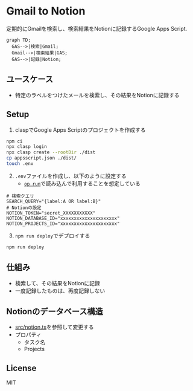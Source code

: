 # Gmail to Notion

定期的にGmailを検索し、検索結果をNotionに記録するGoogle Apps Script.

```mermaid
graph TD;
  GAS-->|検索|Gmail;
  Gmail-->|検索結果|GAS;
  GAS-->|記録|Notion;
```

## ユースケース

- 特定のラベルをつけたメールを検索し、その結果をNotionに記録する

## Setup

1. claspでGoogle Apps Scriptのプロジェクトを作成する

```bash
npm ci
npx clasp login
npx clasp create --rootDir ./dist
cp appsscript.json ./dist/
touch .env
```

2. `.env`ファイルを作成し、以下のように設定する
   - [`op run`](https://developer.1password.com/docs/cli/reference/commands/run)で読み込んで利用することを想定している

```
# 検索クエリ
SEARCH_QUERY="{label:A OR label:B}"
# Notionの設定
NOTION_TOKEN="secret_XXXXXXXXXXX"
NOTION_DATABASE_ID="xxxxxxxxxxxxxxxxxxxxx"
NOTION_PROJECTS_ID="xxxxxxxxxxxxxxxxxxxxx"
```

3. `npm run deploy`でデプロイする

```sh
npm run deploy
```

## 仕組み

- 検索して、その結果をNotionに記録
- 一度記録したものは、再度記録しない

## Notionのデータベース構造

- [src/notion.ts](./src/notion.ts)を参照して変更する
- プロパティ
  - タスク名
  - Projects

## License

MIT
